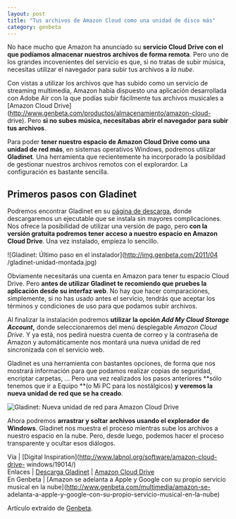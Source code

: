 ```yaml
---
layout: post
title: "Tus archivos de Amazon Cloud como una unidad de disco más"
category: genbeta
---
```





No hace mucho que Amazon ha anunciado su **servicio Cloud Drive con el que
podíamos almacenar nuestros archivos de forma remota**. Pero uno de los
grandes incovenientes del servicio es que, si no tratas de subir música,
necesitas utilizar el navegador para subir tus archivos a _la nube_.

Con vistas a utilizar los archivos que has subido como un servicio de
streaming multimedia, Amazon había dispuesto una aplicación desarrollada con
Adobe Air con la que podías subir fácilmente tus archivos musicales a [Amazon
Cloud Drive](http://www.genbeta.com/productos/almacenamiento/amazon-cloud-
drive). Pero **si no subes música, necesitabas abrir el navegador para subir
tus archivos**.

Para poder **tener nuestro espacio de Amazon Cloud Drive como una unidad de
red más**, en sistemas operativos Windows, podremos utilizar **Gladinet**. Una
herramienta que recientemente ha incorporado la posibildad de gestionar
nuestros archivos remotos con el explorardor. La configuración es bastante
sencilla.  
  

## Primeros pasos con Gladinet

  
Podremos encontrar Gladinet en su [página de
descarga](http://www.gladinet.com/p/download_starter_direct.htm), donde
descargaremos un ejecutable que se instala sin mayores complicaciones. Nos
ofrece la posibilidad de utilizar una versión de pago, pero **con la versión
gratuita podremos tener acceso a nuestro espacio en Amazon Cloud Drive**. Una
vez instalado, empieza lo sencillo.

![Gladinet: Último paso en el instalador](http://img.genbeta.com/2011/04
/gladinet-unidad-montada.jpg)

Obviamente necesitarás una cuenta en Amazon para tener tu espacio Cloud Drive.
Pero **antes de utilizar Gladinet te recomiendo que pruebes la aplicación
desde su interfaz web**. No hay que hacer comparaciones, simplemente, si no
has usado antes el servicio, tendrás que aceptar los términos y condiciones de
uso para que podamos subir archivos.

Al finalizar la instalación podremos **utilizar la opción _Add My Cloud
Storage Account_,** donde seleccionaremos del menú desplegable _Amazon Cloud
Drive_. Y ya está, nos pedirá nuestra cuenta de correo y la contraseña de
Amazon y automáticamente nos montará una nueva unidad de red sincronizada con
el servicio web.

Gladinet es una herramienta con bastantes opciones, de forma que nos mostrará
información para que podamos realizar copias de seguridad, encriptar carpetas,
... Pero una vez realizados los pasos anteriores **sólo tenemos que ir a
Equipo **(o Mi PC para los nostálgicos) **y veremos la nueva unidad de red que
se ha creado**.

![Gladinet: Nueva unidad de red para Amazon Cloud
Drive](http://img.genbeta.com/2011/04/gladinet-unidad-de-red.jpg)

Ahora podremos **arrastrar y soltar archivos usando el explorador de
Windows**. Gladinet nos muestra el proceso mientras sube los archivos a
nuestro espacio en la nube. Pero, desde luego, podemos hacer el proceso
transparente y ocultar esos diálogos.

Vía | [Digital Inspiration](http://www.labnol.org/software/amazon-cloud-drive-
windows/19014/)  
Enlaces | [Descarga
Gladinet](http://www.gladinet.com/p/download_starter_direct.htm) | [Amazon
Cloud Drive](https://www.amazon.com/clouddrive)  
En Genbeta | [Amazon se adelanta a Apple y Google con su propio servicio
musical en la nube](http://www.genbeta.com/multimedia/amazon-se-
adelanta-a-apple-y-google-con-su-propio-servicio-musical-en-la-nube)

Artículo extraído de [Genbeta](http://www.genbeta.com).
